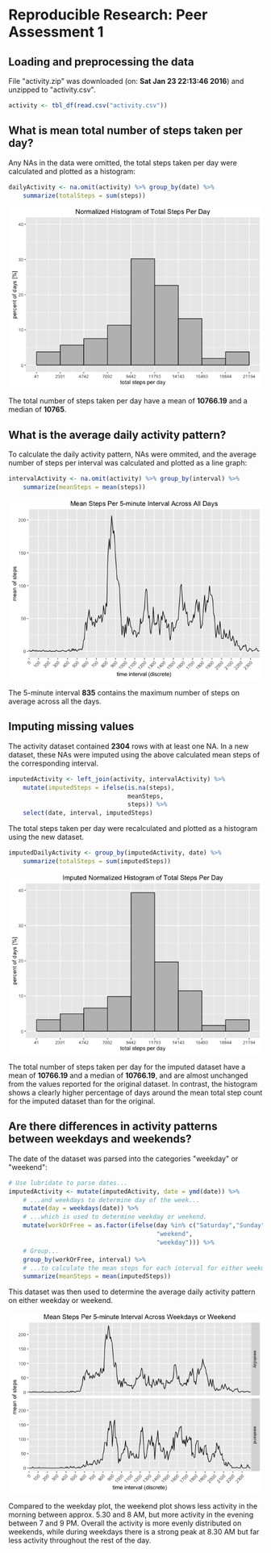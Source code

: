 # Reproducible Research: Peer Assessment 1



## Loading and preprocessing the data


File "activity.zip" was downloaded (on: **Sat Jan 23 22:13:46 2016**) and unzipped to
"activity.csv".


```r
activity <- tbl_df(read.csv("activity.csv"))
```



## What is mean total number of steps taken per day?

Any NAs in the data were omitted, the total steps taken per day were
calculated and plotted as a histogram:


```r
dailyActivity <- na.omit(activity) %>% group_by(date) %>%
    summarize(totalSteps = sum(steps))
```

![](PA1_template_files/figure-html/histogramSteps-1.png)



The total number of steps taken per day have a mean of 
**10766.19** and a median of **10765**.



## What is the average daily activity pattern?

To calculate the daily activity pattern, NAs were ommited, and the average
number of steps per interval was calculated and plotted as a line graph:


```r
intervalActivity <- na.omit(activity) %>% group_by(interval) %>%
    summarize(meanSteps = mean(steps))
```

![](PA1_template_files/figure-html/lineGraphActivity-1.png)



The 5-minute interval **835** contains the maximum number
of steps on average across all the days.



## Imputing missing values



The activity dataset contained **2304** rows with at least one NA.
In a new dataset, these NAs were imputed using the above calculated mean steps
of the corresponding interval.


```r
imputedActivity <- left_join(activity, intervalActivity) %>%
    mutate(imputedSteps = ifelse(is.na(steps),
                                 meanSteps,
                                 steps)) %>%
    select(date, interval, imputedSteps)
```

The total steps taken per day were recalculated and plotted as a histogram using
the new dataset.


```r
imputedDailyActivity <- group_by(imputedActivity, date) %>%
    summarize(totalSteps = sum(imputedSteps))
```

![](PA1_template_files/figure-html/ImputedHistogramSteps-1.png)



The total number of steps taken per day for the imputed dataset have a mean of 
**10766.19** and a median of
**10766.19**, and are almost unchanged from the values reported
for the original dataset. In contrast, the histogram shows a clearly higher
percentage of days around the mean total step count for the imputed dataset than
for the original.



## Are there differences in activity patterns between weekdays and weekends?

The date of the dataset was parsed into the categories "weekday" or "weekend":


```r
# Use lubridate to parse dates...
imputedActivity <- mutate(imputedActivity, date = ymd(date)) %>%
    # ...and weekdays to determine day of the week...
    mutate(day = weekdays(date)) %>%
    # ...which is used to determine weekday or weekend.
    mutate(workOrFree = as.factor(ifelse(day %in% c("Saturday","Sunday"),
                                         "weekend",
                                         "weekday"))) %>%
    # Group...
    group_by(workOrFree, interval) %>%
    # ...to calculate the mean steps for each interval for either weekday/end.
    summarize(meanSteps = mean(imputedSteps))
```

This dataset was then used to determine the average daily activity pattern on
either weekday or weekend.

![](PA1_template_files/figure-html/multiLineGraphActivity-1.png)

Compared to the weekday plot, the weekend plot shows less activity in the
morning between approx. 5.30 and 8 AM, but more activity in the evening between
7 and 9 PM. Overall the activity is more evenly distributed on weekends, while
during weekdays there is a strong peak at 8.30 AM but far less activity
throughout the rest of the day.

